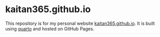 # kaitan365.github.io

This repository is for my personal website [kaitan365.github.io](https://kaitan365.github.io). It is built using [quarto](https://quarto.org/) and hosted on GitHub Pages.